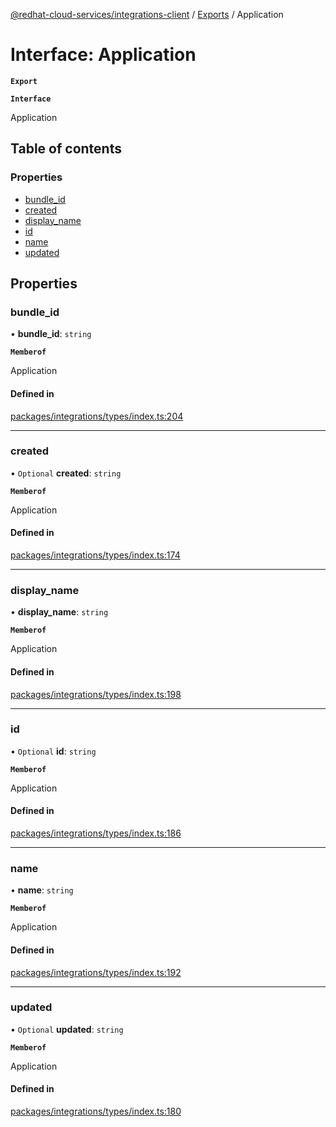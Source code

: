 [@redhat-cloud-services/integrations-client](../README.md) / [Exports](../modules.md) / Application

# Interface: Application

**`Export`**

**`Interface`**

Application

## Table of contents

### Properties

- [bundle\_id](Application.md#bundle_id)
- [created](Application.md#created)
- [display\_name](Application.md#display_name)
- [id](Application.md#id)
- [name](Application.md#name)
- [updated](Application.md#updated)

## Properties

### bundle\_id

• **bundle\_id**: `string`

**`Memberof`**

Application

#### Defined in

[packages/integrations/types/index.ts:204](https://github.com/RedHatInsights/javascript-clients/blob/master/packages/integrations/types/index.ts#L204)

___

### created

• `Optional` **created**: `string`

**`Memberof`**

Application

#### Defined in

[packages/integrations/types/index.ts:174](https://github.com/RedHatInsights/javascript-clients/blob/master/packages/integrations/types/index.ts#L174)

___

### display\_name

• **display\_name**: `string`

**`Memberof`**

Application

#### Defined in

[packages/integrations/types/index.ts:198](https://github.com/RedHatInsights/javascript-clients/blob/master/packages/integrations/types/index.ts#L198)

___

### id

• `Optional` **id**: `string`

**`Memberof`**

Application

#### Defined in

[packages/integrations/types/index.ts:186](https://github.com/RedHatInsights/javascript-clients/blob/master/packages/integrations/types/index.ts#L186)

___

### name

• **name**: `string`

**`Memberof`**

Application

#### Defined in

[packages/integrations/types/index.ts:192](https://github.com/RedHatInsights/javascript-clients/blob/master/packages/integrations/types/index.ts#L192)

___

### updated

• `Optional` **updated**: `string`

**`Memberof`**

Application

#### Defined in

[packages/integrations/types/index.ts:180](https://github.com/RedHatInsights/javascript-clients/blob/master/packages/integrations/types/index.ts#L180)
